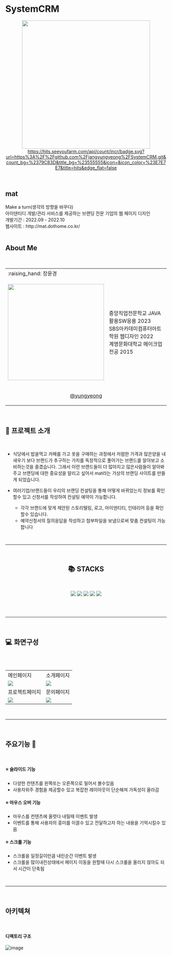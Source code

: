 # SystemCRM

<p align="center"><img src="https://github.com/jangyungyeong/SystemCRM/assets/117636044/2d0eaa56-c7df-4fa1-8121-fe638ae16966" width="400" ></br>
  <a href="https://hits.seeyoufarm.com">
https://hits.seeyoufarm.com/api/count/incr/badge.svg?url=https%3A%2F%2Fgithub.com%2Fjangyungyeong%2FSystemCRM.git&count_bg=%2379C83D&title_bg=%23555555&icon=&icon_color=%23E7E7E7&title=hits&edge_flat=false
  </a>
</p>
</br>

## mat
<p align="center"></p>
Make a turn(생각의 방향을 바꾸다)</br>
아이덴티디 개발/관리 서비스를 제공하는 브랜딩 전문 기업의 웹 페이지 디자인</br>
개발기간 : 2022.09 - 2022.10 </br>
웹사이트 : http://mat.dothome.co.kr/
</br></br>


## About Me
<p align="center"></p></br>
<table>
  <tr>
    <td> :raising_hand: 장윤경</td>
    <td></td>
  </tr>
  <tr>
    <td><p align="center"><img src="https://github.com/jangyungyeong/SystemCRM/assets/117636044/1ce99337-b163-4841-9ac4-e8897db26b5b" width="300" ></p></td>
    <td>
      중앙직업전문학교 JAVA활용SW응용 2023</br>
      SBS아카데미컴퓨터아트학원 웹디자인 2022</br>
      계명문화대학교 메이크업전공 2015
    </td>
  </tr>
  <tr>
    <td colspan="2"><p align="center"><a href="https://github.com/jangyungyeong">@yungyeong</a></p></td>
  </tr>
</table>
</br>


## :loudspeaker: 프로젝트 소개
<p align="center"></p></br>

* 식당에서 밥을먹고 카페를 가고 옷을 구매하는 과정에서 저렴한 가격과 많은양을 내새우기 보다 브랜드가 추구하는 가치를 독창적으로 풀어가는 브랜드를 알아보고 소비하는것을 즐겼습니다.
그래서 이런 브랜드들이 더 많아지고 많은사람들이 알아봐주고 브랜딩에 대한 중요성을 알리고 싶어서 mat라는 가상의 브랜딩 사이트를 만들게 되었습니다.
  
* 여러기업/브랜드들이 우리의 브랜딩 컨설팅을 통해 어떻게 바뀌었는지 정보를 확인할수 있고 신청서를 작성하여 컨설팅 예약이 가능합니다.
  - 각각 브랜드에 맞게 제안된 스토리텔링, 로고, 아이덴티티, 인테리어 등을 확인할수 있습니다.
  - 예약신청서의 질의응답을 작성하고 첨부파일을 보냄으로써 맞춤 컨설팅이 가능합니다
</br>


----

</br>
<div align=center><h2>📚 STACKS</h2></div></br>
<p align="center"></p>
<div align=center> 
  <img src="https://img.shields.io/badge/html5-E34F26?style=for-the-badge&logo=html5&logoColor=white"> 
  <img src="https://img.shields.io/badge/css-1572B6?style=for-the-badge&logo=css3&logoColor=white"> 
  <img src="https://img.shields.io/badge/javascript-F7DF1E?style=for-the-badge&logo=javascript&logoColor=black"> 
  <img src="https://img.shields.io/badge/jquery-0769AD?style=for-the-badge&logo=jquery&logoColor=white">
  <img src="https://img.shields.io/badge/github-181717?style=for-the-badge&logo=github&logoColor=white">
</div>
</br>
<p align="center" height="10"></p>
</br>

----
</br>

## :computer: 화면구성
<p align="center"></p></br>
</br>
<table>
  <tr>
    <td>메인페이지</td>
    <td>소개페이지</td>
  </tr>
  <tr>
    <td><img src="https://github.com/jangyungyeong/mat.company/assets/117636044/5e239372-e8eb-4857-a2e7-3a47c7a5a4f5"></td>
    <td><img src="https://github.com/jangyungyeong/mat.company/assets/117636044/c4247f46-f5e5-4e3e-b8ce-18fafff9aa9c"></td>
  </tr>
  <tr>
    <td>프로젝트페이지</td>
    <td>문의페이지</td>
  </tr>
  <tr>
    <td><img src="https://github.com/jangyungyeong/mat.company/assets/117636044/c88c0ddd-78d5-4107-96bf-37ab029be062"></td>
    <td><img src="https://github.com/jangyungyeong/mat.company/assets/117636044/630d0062-2a7f-4147-8df4-110c72b8936b"></td>
  </tr>
</table>
</br>


----
</br>

## 주요기능 :pushpin:
<p align="center"></p></br>

  #### :star: 슬라이드 기능
  * 다양한 컨텐츠를 왼쪽또는 오른쪽으로 밀어서 볼수있음 
  * 사용자위주 경험을 제공할수 있고 복잡한 레이아웃이 단순해져 가독성이 올라감
  
  #### :star: 마우스 오버 기능
  * 마우스를 컨텐츠에 올렷다 내릴때 이벤트 발생
  * 이벤트를 통해 사용자의 흥미를 이끌수 있고 전달하고자 하는 내용을 기억시킬수 있음
    
  #### :star: 스크롤 기능
  * 스크롤을 일정길이만큼 내린순간 이벤트 발생
  * 스크롤을 많이내린상태에서 페이지 이동을 원할때 다시 스크롤을 올리지 않아도 되서 시간이 단축됨 
</br>


----
</br>

## 아키텍쳐
<p align="center"></p></br>

  #### 디렉토리 구조

![image](https://github.com/jangyungyeong/mat.company/assets/117636044/8e76948b-6d81-4e0f-94a2-dfdb79543221)


